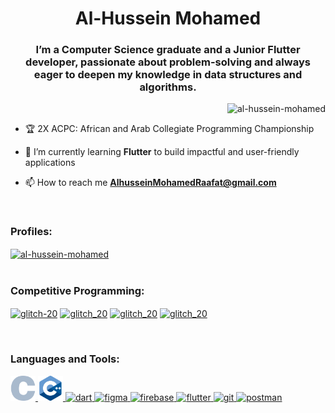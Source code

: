 <h1 align="center">Al-Hussein Mohamed</h1>
<h3 align="center">I’m a Computer Science graduate and a Junior Flutter developer, passionate about problem-solving and always eager to deepen my knowledge in data structures and algorithms.</h3>

<p align="right"> <img src="https://komarev.com/ghpvc/?username=al-hussein-mohamed&label=Profile%20views&color=0e75b6&style=flat" alt="al-hussein-mohamed" /> </p>

- 🏆 2X ACPC: African and Arab Collegiate Programming Championship

- 🌱 I’m currently learning **Flutter** to build impactful and user-friendly applications

- 📫 How to reach me **AlhusseinMohamedRaafat@gmail.com**

<br>
<h3 align="left">Profiles:</h3>
<p align="left">
<a href="https://linkedin.com/in/al-hussein-mohamed" target="blank"><img align="center" src="https://raw.githubusercontent.com/rahuldkjain/github-profile-readme-generator/master/src/images/icons/Social/linked-in-alt.svg" alt="al-hussein-mohamed" height="40" width="40" /></a>
<br>
<br>

<h3 align="left">Competitive Programming:</h3>
<a href="https://codeforces.com/profile/glitch-20" target="blank"><img align="center" src="https://raw.githubusercontent.com/rahuldkjain/github-profile-readme-generator/master/src/images/icons/Social/codeforces.svg" alt="glitch-20" height="40" width="40" /></a>
<a href="https://www.leetcode.com/glitch_20" target="blank"><img align="center" src="https://raw.githubusercontent.com/rahuldkjain/github-profile-readme-generator/master/src/images/icons/Social/leet-code.svg" alt="glitch_20" height="40" width="40" /></a>
<a href="https://atcoder.jp/users/Glitch_20" target="blank"><img align="center" src="https://img.atcoder.jp/assets/top/img/logo_bk.svg" alt="glitch_20" height="40" width="40" /></a>
<a href="https://vjudge.net/user/Glitch_20" target="blank"><img align="center" src="https://encrypted-tbn0.gstatic.com/images?q=tbn:ANd9GcRJLxdP0idphxUvaRU_FPnvjeUbUC1vMHDJ2g&s" alt="glitch_20" height="40" width="40" /></a>
</p>

<br>
<h3 align="left">Languages and Tools:</h3>
<p align="left"> <a href="https://www.cprogramming.com/" target="_blank" rel="noreferrer"> <img src="https://raw.githubusercontent.com/devicons/devicon/master/icons/c/c-original.svg" alt="c" width="40" height="40"/> </a> <a href="https://www.w3schools.com/cpp/" target="_blank" rel="noreferrer"> <img src="https://raw.githubusercontent.com/devicons/devicon/master/icons/cplusplus/cplusplus-original.svg" alt="cplusplus" width="40" height="40"/> </a> <a href="https://dart.dev" target="_blank" rel="noreferrer"> <img src="https://www.vectorlogo.zone/logos/dartlang/dartlang-icon.svg" alt="dart" width="40" height="40"/> </a> <a href="https://www.figma.com/" target="_blank" rel="noreferrer"> <img src="https://www.vectorlogo.zone/logos/figma/figma-icon.svg" alt="figma" width="40" height="40"/> </a> <a href="https://firebase.google.com/" target="_blank" rel="noreferrer"> <img src="https://www.vectorlogo.zone/logos/firebase/firebase-icon.svg" alt="firebase" width="40" height="40"/> </a> <a href="https://flutter.dev" target="_blank" rel="noreferrer"> <img src="https://www.vectorlogo.zone/logos/flutterio/flutterio-icon.svg" alt="flutter" width="40" height="40"/> </a> <a href="https://git-scm.com/" target="_blank" rel="noreferrer"> <img src="https://www.vectorlogo.zone/logos/git-scm/git-scm-icon.svg" alt="git" width="40" height="40"/> </a> <a href="https://postman.com" target="_blank" rel="noreferrer"> <img src="https://www.vectorlogo.zone/logos/getpostman/getpostman-icon.svg" alt="postman" width="40" height="40"/> </a> 
